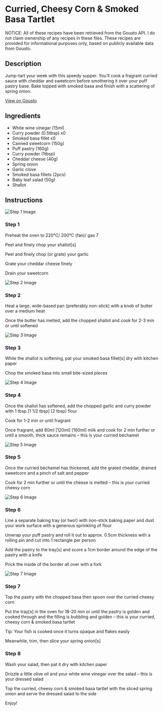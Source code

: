 # Curried, Cheesy Corn & Smoked Basa Tartlet

NOTICE: All of these recipes have been retrieved from the Gousto API. I do not claim ownership of any recipes in these files. These recipes are provided for informational purposes only, based on publicly available data from Gousto.

## Description

Jump-tart your week with this speedy supper. You’ll cook a fragrant curried sauce with cheddar and sweetcorn before smothering it over your puff pastry base. Bake topped with smoked basa and finish with a scattering of spring onion.

[View on Gousto](https://www.gousto.co.uk/recipes/cookbook/curried-cheesy-corn-smoked-basa-tartlet)

## Ingredients

- White wine vinegar (15ml)
- Curry powder (0.5tbsp) x0
- Smoked basa fillet x0
- Canned sweetcorn (150g)
- Puff pastry (160g)
- Curry powder (1tbsp)
- Cheddar cheese (40g)
- Spring onion
- Garlic clove
- Smoked basa fillets (2pcs)
- Baby leaf salad (50g)
- Shallot

## Instructions

![Step 1 Image](https://production-media.gousto.co.uk/cms/recipe-step-image/step-1-1670837820627-x200.jpg)

### Step 1

Preheat the oven to 220°C/ 200°C (fan)/ gas 7

Peel and finely chop your shallot[s]

Peel and finely chop (or grate) your garlic

Grate your cheddar cheese finely

Drain your sweetcorn

![Step 2 Image](https://production-media.gousto.co.uk/cms/recipe-step-image/step-2-1670837823514-x200.jpg)

### Step 2

Heat a large, wide-based pan (preferably non-stick) with a knob of butter over a medium heat

Once the butter has melted, add the chopped shallot and cook for 2-3 min or until softened

![Step 3 Image](https://production-media.gousto.co.uk/cms/recipe-step-image/step-3-1670837826553-x200.jpg)

### Step 3

While the shallot is softening, pat your smoked basa fillet[s] dry with kitchen paper

Chop the smoked basa into small bite-sized pieces

![Step 4 Image](https://production-media.gousto.co.uk/cms/recipe-step-image/step-4-1670837829296-x200.jpg)

### Step 4

Once the shallot has softened, add the chopped garlic and curry powder with 1 tbsp<span class="text-purple"> [1 1/2 tbsp] </span><span class="text-danger">[2 tbsp]</span> flour

Cook for 1-2 min or until fragrant

Once fragrant, add 80ml<span class="text-purple"> [120ml] </span><span class="text-danger">[160ml]</span> milk and cook for 2 min further or until a smooth, thick sauce remains – this is your curried béchamel

![Step 5 Image](https://production-media.gousto.co.uk/cms/recipe-step-image/step-5-1670837832708-x200.jpg)

### Step 5

Once the curried béchamel has thickened, add the grated cheddar, drained sweetcorn and a pinch of salt and pepper

Cook for 2 min further or until the cheese is melted – this is your curried cheesy corn

![Step 6 Image](https://production-media.gousto.co.uk/cms/recipe-step-image/step-6-1670837835952-x200.jpg)

### Step 6

Line a separate baking tray (or two!) with non-stick baking paper and dust your work surface with a generous sprinkling of flour

Unwrap your puff pastry and roll it out to approx. 0.5cm thickness with a rolling pin and cut into 1 rectangle per person

Add the pastry to the tray[s] and score a 1cm border around the edge of the pastry with a knife

Prick the inside of the border all over with a fork

![Step 7 Image](https://production-media.gousto.co.uk/cms/recipe-step-image/step-7-1670837838747-x200.jpg)

### Step 7

Top the pastry with the chopped basa then spoon over the curried cheesy corn

Put the tray[s] in the oven for 18-20 min or until the pastry is golden and cooked through and the filling is bubbling and golden – this is your curried, cheesy corn & smoked basa tartlet

Tip: Your fish is cooked once it turns opaque and flakes easily

Meanwhile, trim, then slice your spring onion[s]

### Step 8

Wash your salad, then pat it dry with kitchen paper

Drizzle a little olive oil and your white wine vinegar over the salad – this is your dressed salad

Top the curried, cheesy corn & smoked basa tartlet with the sliced spring onion and serve the dressed salad to the side

Enjoy!

